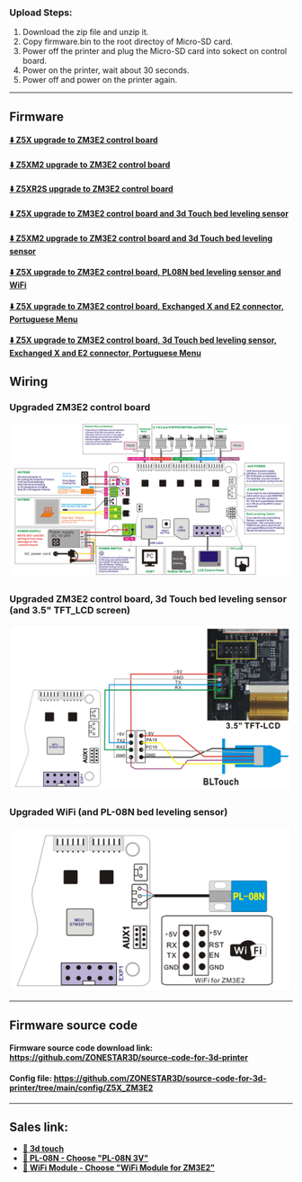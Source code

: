### Upload Steps:
1. Download the zip file and unzip it.
2. Copy firmware.bin to the root directoy of Micro-SD card.
3. Power off the printer and plug the Micro-SD card into sokect on control board.
4. Power on the printer, wait about 30 seconds.
5. Power off and power on the printer again.

-----
## Firmware
#### [:arrow_down: Z5X upgrade to ZM3E2 control board](./Z5X_ZM3E2_V1_2_0_en.zip)
#### [:arrow_down: Z5XM2 upgrade to ZM3E2 control board](./Z5XM2_ZM3E2_V1_2_0_en.zip)
#### [:arrow_down: Z5XR2S upgrade to ZM3E2 control board](./Z5XR2S_ZM3E2_V1_2_0_en.zip)
#### [:arrow_down: Z5X upgrade to ZM3E2 control board and 3d Touch bed leveling sensor](Z5X_ZM3E2_3DTouch_V1_3_0_beta.zip)
#### [:arrow_down: Z5XM2 upgrade to ZM3E2 control board and 3d Touch bed leveling sensor](./Z5XM2_ZM3E2_3DTouch_V1_4_0_beta.zip)
<!-- #### [:arrow_down: Z5XR2S upgrade to ZM3E2 control board and 3d Touch bed leveling sensor]() -->
#### [:arrow_down: Z5X upgrade to ZM3E2 control board, PL08N bed leveling sensor and WiFi](./Z5X_ZM3E2_PL08N_WiFi_V1_3_0_en.zip)
<!-- #### [:arrow_down: Z5XM2 upgrade to ZM3E2 control board and WiFi]() -->
<!-- #### [:arrow_down: Z5XR2 upgrade to ZM3E2 control board and WiFi]() -->
#### [:arrow_down: Z5X upgrade to ZM3E2 control board, Exchanged X and E2 connector, Portuguese Menu](./Z5X_ZM3E2_SWX&E2_V1_4_1.zip)
#### [:arrow_down: Z5X upgrade to ZM3E2 control board, 3d Touch bed leveling sensor, Exchanged X and E2 connector, Portuguese Menu](./Z5X_ZM3E2_SWX&E2_3DTouch_V1_3_0_PT.zip)

## Wiring
### Upgraded ZM3E2 control board
![](./ZM3E2_Wiring_Diagram.png)
### Upgraded ZM3E2 control board, 3d Touch bed leveling sensor (and 3.5" TFT_LCD screen)
![](./ZM3E2-BLTouch_and_TFTLCD.png)
### Upgraded WiFi (and PL-08N bed leveling sensor)
![](./ZM3E2-WiFi_PL08N.png)


-----
## Firmware source code
#### Firmware source code download link: https://github.com/ZONESTAR3D/source-code-for-3d-printer
#### Config file: https://github.com/ZONESTAR3D/source-code-for-3d-printer/tree/main/config/Z5X_ZM3E2

-----
## Sales link:
- **[:gift: 3d touch](https://www.aliexpress.com/item/1005001464420529.html)**
- **[:gift: PL-08N - Choose "PL-08N 3V"](https://www.aliexpress.com/item/4000596309710.html)**
- **[:gift: WiFi Module - Choose "WiFi Module for ZM3E2"](https://www.aliexpress.com/item/1005002378551489.html)**


